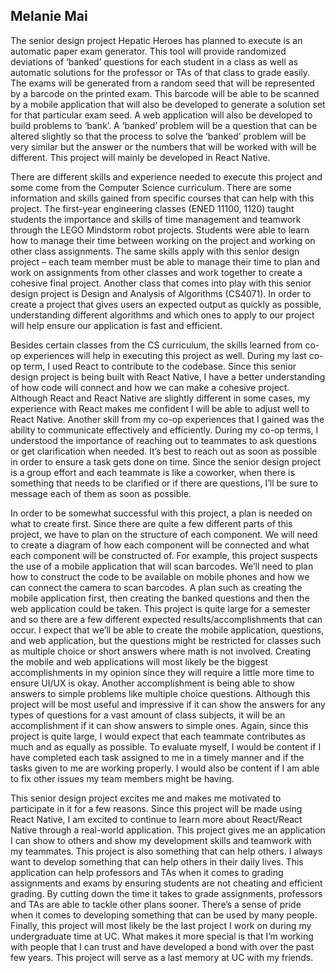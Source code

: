 ## Melanie Mai 
The senior design project Hepatic Heroes has planned to execute is an automatic paper exam generator. This tool will provide randomized deviations of ‘banked’ questions for each student in a class as well as automatic solutions for the professor or TAs of that class to grade easily. The exams will be generated from a random seed that will be represented by a barcode on the printed exam. This barcode will be able to be scanned by a mobile application that will also be developed to generate a solution set for that particular exam seed. A web application will also be developed to build problems to ‘bank’. A ‘banked’ problem will be a question that can be altered slightly so that the process to solve the ‘banked’ problem will be very similar but the answer or the numbers that will be worked with will be different. This project will mainly be developed in React Native.


There are different skills and experience needed to execute this project and some come from the Computer Science curriculum. There are some information and skills gained from specific courses that can help with this project. The first-year engineering classes (ENED 11100, 1120) taught students the importance and skills of time management and teamwork through the LEGO Mindstorm robot projects. Students were able to learn how to manage their time between working on the project and working on other class assignments. The same skills apply with this senior design project – each team member must be able to manage their time to plan and work on assignments from other classes and work together to create a cohesive final project. Another class that comes into play with this senior design project is Design and Analysis of Algorithms (CS4071). In order to create a project that gives users an expected output as quickly as possible, understanding different algorithms and which ones to apply to our project will help ensure our application is fast and efficient. 


Besides certain classes from the CS curriculum, the skills learned from co-op experiences will help in executing this project as well. During my last co-op term, I used React to contribute to the codebase. Since this senior design project is being built with React Native, I have a better understanding of how code will connect and how we can make a cohesive project. Although React and React Native are slightly different in some cases, my experience with React makes me confident I will be able to adjust well to React Native. Another skill from my co-op experiences that I gained was the ability to communicate effectively and efficiently. During my co-op terms, I understood the importance of reaching out to teammates to ask questions or get clarification when needed. It’s best to reach out as soon as possible in order to ensure a task gets done on time. Since the senior design project is a group effort and each teammate is like a coworker, when there is something that needs to be clarified or if there are questions, I’ll be sure to message each of them as soon as possible. 


In order to be somewhat successful with this project, a plan is needed on what to create first. Since there are quite a few different parts of this project, we have to plan on the structure of each component. We will need to create a diagram of how each component will be connected and what each component will be constructed of. For example, this project suspects the use of a mobile application that will scan barcodes. We’ll need to plan how to construct the code to be available on mobile phones and how we can connect the camera to scan barcodes. A plan such as creating the mobile application first, then creating the banked questions and then the web application could be taken. This project is quite large for a semester and so there are a few different expected results/accomplishments that can occur. I expect that we’ll be able to create the mobile application, questions, and web application, but the questions might be restricted for classes such as multiple choice or short answers where math is not involved. Creating the mobile and web applications will most likely be the biggest accomplishments in my opinion since they will require a little more time to ensure UI/UX is okay. Another accomplishment is being able to show answers to simple problems like multiple choice questions. Although this project will be most useful and impressive if it can show the answers for any types of questions for a vast amount of class subjects, it will be an accomplishment if it can show answers to simple ones. Again, since this project is quite large, I would expect that each teammate contributes as much and as equally as possible. To evaluate myself, I would be content if I have completed each task assigned to me in a timely manner and if the tasks given to me are working properly. I would also be content if I am able to fix other issues my team members might be having.


This senior design project excites me and makes me motivated to participate in it for a few reasons. Since this project will be made using React Native, I am excited to continue to learn more about React/React Native through a real-world application. This project gives me an application I can show to others and show my development skills and teamwork with my teammates. This project is also something that can help others. I always want to develop something that can help others in their daily lives. This application can help professors and TAs when it comes to grading assignments and exams by ensuring students are not cheating and efficient grading. By cutting down the time it takes to grade assignments, professors and TAs are able to tackle other plans sooner. There’s a sense of pride when it comes to developing something that can be used by many people. Finally, this project will most likely be the last project I work on during my undergraduate time at UC. What makes it more special is that I’m working with people that I can trust and have developed a bond with over the past few years. This project will serve as a last memory at UC with my friends.
